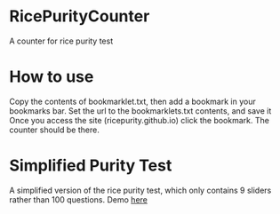 # RicePurityCounter
A counter for rice purity test

# How to use
Copy the contents of bookmarklet.txt, then add a bookmark in your bookmarks bar. Set the url to the bookmarklets.txt contents, and save it
Once you access the site (ricepurity.github.io) click the bookmark. The counter should be there.

# Simplified Purity Test
A simplified version of the rice purity test, which only contains 9 sliders rather than 100 questions. Demo [here](https://bit.ly/simplepuritytest)
